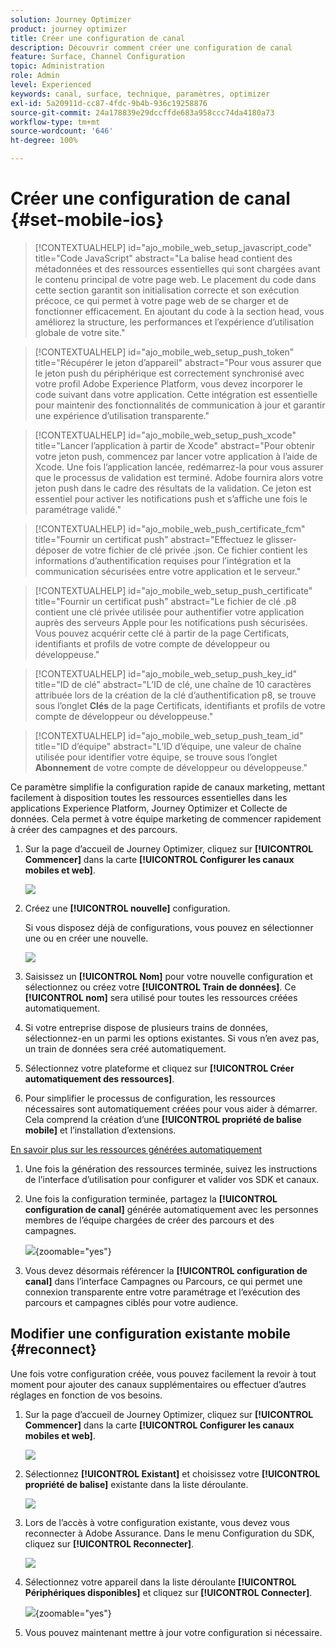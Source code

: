 ```yaml
---
solution: Journey Optimizer
product: journey optimizer
title: Créer une configuration de canal
description: Découvrir comment créer une configuration de canal
feature: Surface, Channel Configuration
topic: Administration
role: Admin
level: Experienced
keywords: canal, surface, technique, paramètres, optimizer
exl-id: 5a20911d-cc87-4fdc-9b4b-936c19258876
source-git-commit: 24a178839e29dccffde683a958ccc74da4180a73
workflow-type: tm+mt
source-wordcount: '646'
ht-degree: 100%

---
```


# Créer une configuration de canal {#set-mobile-ios}

>[!CONTEXTUALHELP]
>id="ajo_mobile_web_setup_javascript_code"
>title="Code JavaScript"
>abstract="La balise head contient des métadonnées et des ressources essentielles qui sont chargées avant le contenu principal de votre page web. Le placement du code dans cette section garantit son initialisation correcte et son exécution précoce, ce qui permet à votre page web de se charger et de fonctionner efficacement. En ajoutant du code à la section head, vous améliorez la structure, les performances et l’expérience d’utilisation globale de votre site."

>[!CONTEXTUALHELP]
>id="ajo_mobile_web_setup_push_token"
>title="Récupérer le jeton d’appareil"
>abstract="Pour vous assurer que le jeton push du périphérique est correctement synchronisé avec votre profil Adobe Experience Platform, vous devez incorporer le code suivant dans votre application. Cette intégration est essentielle pour maintenir des fonctionnalités de communication à jour et garantir une expérience d’utilisation transparente."

>[!CONTEXTUALHELP]
>id="ajo_mobile_web_setup_push_xcode"
>title="Lancer l’application à partir de Xcode"
>abstract="Pour obtenir votre jeton push, commencez par lancer votre application à l’aide de Xcode. Une fois l’application lancée, redémarrez-la pour vous assurer que le processus de validation est terminé. Adobe fournira alors votre jeton push dans le cadre des résultats de la validation. Ce jeton est essentiel pour activer les notifications push et s’affiche une fois le paramétrage validé."

>[!CONTEXTUALHELP]
>id="ajo_mobile_web_push_certificate_fcm"
>title="Fournir un certificat push"
>abstract="Effectuez le glisser-déposer de votre fichier de clé privée .json. Ce fichier contient les informations d’authentification requises pour l’intégration et la communication sécurisées entre votre application et le serveur."

>[!CONTEXTUALHELP]
>id="ajo_mobile_web_setup_push_certificate"
>title="Fournir un certificat push"
>abstract="Le fichier de clé .p8 contient une clé privée utilisée pour authentifier votre application auprès des serveurs Apple pour les notifications push sécurisées. Vous pouvez acquérir cette clé à partir de la page Certificats, identifiants et profils de votre compte de développeur ou développeuse."

>[!CONTEXTUALHELP]
>id="ajo_mobile_web_setup_push_key_id"
>title="ID de clé"
>abstract="L’ID de clé, une chaîne de 10 caractères attribuée lors de la création de la clé d’authentification p8, se trouve sous l’onglet **Clés** de la page Certificats, identifiants et profils de votre compte de développeur ou développeuse."

>[!CONTEXTUALHELP]
>id="ajo_mobile_web_setup_push_team_id"
>title="ID d’équipe"
>abstract="L’ID d’équipe, une valeur de chaîne utilisée pour identifier votre équipe, se trouve sous l’onglet **Abonnement** de votre compte de développeur ou développeuse."


Ce paramètre simplifie la configuration rapide de canaux marketing, mettant facilement à disposition toutes les ressources essentielles dans les applications Experience Platform, Journey Optimizer et Collecte de données. Cela permet à votre équipe marketing de commencer rapidement à créer des campagnes et des parcours.

1. Sur la page d’accueil de Journey Optimizer, cliquez sur **[!UICONTROL Commencer]** dans la carte **[!UICONTROL Configurer les canaux mobiles et web]**.

   ![](assets/guided-setup-config-1.png)

1. Créez une **[!UICONTROL nouvelle]** configuration.

   Si vous disposez déjà de configurations, vous pouvez en sélectionner une ou en créer une nouvelle.

   ![](assets/guided-setup-config-2.png)

1. Saisissez un **[!UICONTROL Nom]** pour votre nouvelle configuration et sélectionnez ou créez votre **[!UICONTROL Train de données]**. Ce **[!UICONTROL nom]** sera utilisé pour toutes les ressources créées automatiquement.

1. Si votre entreprise dispose de plusieurs trains de données, sélectionnez-en un parmi les options existantes. Si vous n’en avez pas, un train de données sera créé automatiquement.

1. Sélectionnez votre plateforme et cliquez sur **[!UICONTROL Créer automatiquement des ressources]**.

1. Pour simplifier le processus de configuration, les ressources nécessaires sont automatiquement créées pour vous aider à démarrer. Cela comprend la création d’une **[!UICONTROL propriété de balise mobile]** et l’installation d’extensions.

[En savoir plus sur les ressources générées automatiquement](set-mobile-config.md#auto-create-resources)

1. Une fois la génération des ressources terminée, suivez les instructions de l’interface d’utilisation pour configurer et valider vos SDK et canaux.

1. Une fois la configuration terminée, partagez la **[!UICONTROL configuration de canal]** générée automatiquement avec les personnes membres de l’équipe chargées de créer des parcours et des campagnes.

   ![](assets/guided-setup-config-ios-8.png){zoomable="yes"}

1. Vous devez désormais référencer la **[!UICONTROL configuration de canal]** dans l’interface Campagnes ou Parcours, ce qui permet une connexion transparente entre votre paramétrage et l’exécution des parcours et campagnes ciblés pour votre audience.

## Modifier une configuration existante mobile {#reconnect}

Une fois votre configuration créée, vous pouvez facilement la revoir à tout moment pour ajouter des canaux supplémentaires ou effectuer d’autres réglages en fonction de vos besoins.

1. Sur la page d’accueil de Journey Optimizer, cliquez sur **[!UICONTROL Commencer]** dans la carte **[!UICONTROL Configurer les canaux mobiles et web]**.

   ![](assets/guided-setup-config-1.png)

1. Sélectionnez **[!UICONTROL Existant]** et choisissez votre **[!UICONTROL propriété de balise]** existante dans la liste déroulante.

   ![](assets/guided-setup-config-ios-9.png)

1. Lors de l’accès à votre configuration existante, vous devez vous reconnecter à Adobe Assurance. Dans le menu Configuration du SDK, cliquez sur **[!UICONTROL Reconnecter]**.

   ![](assets/guided-setup-config-ios-10.png)

1. Sélectionnez votre appareil dans la liste déroulante **[!UICONTROL Périphériques disponibles]** et cliquez sur **[!UICONTROL Connecter]**.

   ![](assets/guided-setup-config-ios-11.png){zoomable="yes"}

1. Vous pouvez maintenant mettre à jour votre configuration si nécessaire.
